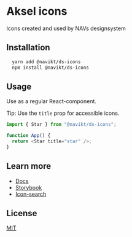 # Aksel icons

Icons created and used by NAVs designsystem

## Installation

```bash
  yarn add @navikt/ds-icons
  npm install @navikt/ds-icons
```

## Usage

Use as a regular React-component.

Tip: Use the `title` prop for accessible icons.

```javascript
import { Star } from "@navikt/ds-icons";

function App() {
  return <Star title="star" />;
}
```

## Learn more

- [Docs](https://aksel.nav.no/komponenter)
- [Storybook](https://aksel.nav.no/storybook/)
- [Icon-search](https://aksel.nav.no/ikoner)

## License

[MIT](https://github.com/navikt/aksel/blob/main/LICENCE)
